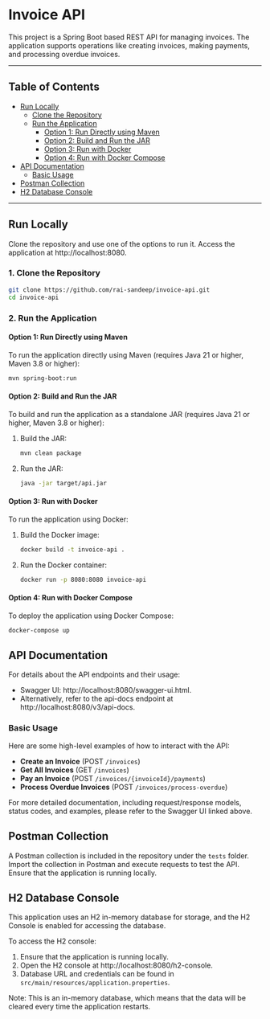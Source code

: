 # Invoice API

This project is a Spring Boot based REST API for managing invoices. 
The application supports operations like creating invoices, making payments, and processing overdue invoices.

---

## Table of Contents

- [Run Locally](#run-locally)
    - [Clone the Repository](#1-clone-the-repository)
    - [Run the Application](#2-run-the-application)
        - [Option 1: Run Directly using Maven](#option-1-run-directly-using-maven)
        - [Option 2: Build and Run the JAR](#option-2-build-and-run-the-jar)
        - [Option 3: Run with Docker](#option-3-run-with-docker)
        - [Option 4: Run with Docker Compose](#option-4-run-with-docker-compose)
- [API Documentation](#api-documentation)
    - [Basic Usage](#basic-usage)
- [Postman Collection](#postman-collection)
- [H2 Database Console](#h2-database-console)

---

## Run Locally

Clone the repository and use one of the options to run it. Access the application at http://localhost:8080.

### 1. Clone the Repository
   ```bash
   git clone https://github.com/rai-sandeep/invoice-api.git
   cd invoice-api
   ```
### 2. Run the Application

#### Option 1: Run Directly using Maven

To run the application directly using Maven (requires Java 21 or higher, Maven 3.8 or higher):

   ```bash
   mvn spring-boot:run
   ```

#### Option 2: Build and Run the JAR

To build and run the application as a standalone JAR (requires Java 21 or higher, Maven 3.8 or higher):

1. Build the JAR:
   ```bash
   mvn clean package
   ```
2. Run the JAR:
   ```bash
   java -jar target/api.jar
   ```

#### Option 3: Run with Docker

To run the application using Docker:

1. Build the Docker image:
   ```bash
   docker build -t invoice-api .
   ```
2. Run the Docker container:
   ```bash
   docker run -p 8080:8080 invoice-api
   ```

#### Option 4: Run with Docker Compose

To deploy the application using Docker Compose:
   ```bash
   docker-compose up
   ```

## API Documentation

For details about the API endpoints and their usage:

- Swagger UI: http://localhost:8080/swagger-ui.html.
- Alternatively, refer to the api-docs endpoint at http://localhost:8080/v3/api-docs.

### Basic Usage

Here are some high-level examples of how to interact with the API:

- **Create an Invoice** (POST `/invoices`)
- **Get All Invoices** (GET `/invoices`)
- **Pay an Invoice** (POST `/invoices/{invoiceId}/payments`)
- **Process Overdue Invoices** (POST `/invoices/process-overdue`)

For more detailed documentation, including request/response models, status codes, and examples, please refer to the Swagger UI linked above.

## Postman Collection

A Postman collection is included in the repository under the `tests` folder.  
Import the collection in Postman and execute requests to test the API. 
Ensure that the application is running locally.

## H2 Database Console

This application uses an H2 in-memory database for storage, and the H2 Console is enabled for accessing the database.

To access the H2 console:

1. Ensure that the application is running locally.
2. Open the H2 console at http://localhost:8080/h2-console.
3. Database URL and credentials can be found in `src/main/resources/application.properties`.

Note: This is an in-memory database, which means that the data will be cleared every time the application restarts.